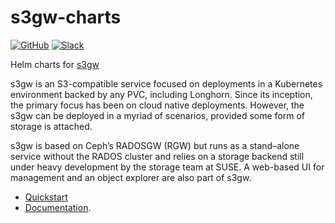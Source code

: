 # s3gw-charts

[![GitHub][license-badge]][license-url]
[![Slack][slack-badge]][slack-url]

Helm charts for [s3gw](https://github.com/aquarist-labs/s3gw-core)

s3gw is an S3-compatible service focused on deployments in a Kubernetes
environment backed by any PVC, including Longhorn. Since its inception, the
primary focus has been on cloud native deployments. However, the s3gw can be
deployed in a myriad of scenarios, provided some form of storage is attached.

s3gw is based on Ceph’s RADOSGW (RGW) but runs as a stand–alone service without
the RADOS cluster and relies on a storage backend still under heavy development
by the storage team at SUSE. A web-based UI for management and an object
explorer are also part of s3gw.

- [Quickstart](charts/s3gw/README.md)
- [Documentation][documentation].

[license-badge]: https://img.shields.io/github/license/aquarist-labs/s3gw-charts
[license-url]: https://s3gw-docs.readthedocs.io/en/latest/license/
[slack-badge]: https://img.shields.io/badge/slack-s3gw-brightgreen.svg?logo=slack
[slack-url]: https://slack.com/app_redirect?channel=C04DCMUV8SE
[documentation]: https://s3gw-docs.readthedocs.io/en/latest/helm-charts/

